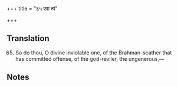+++
title = "६५ एवा त्वं"

+++
## Translation
65. So do thou, O divine inviolable one, of the Brahman-scather that  
has committed offense, of the god-reviler, the ungenerous,—

## Notes

